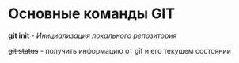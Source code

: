 # Основные команды GIT

**git init** - *Инициализация локального репозитория*

~~git status~~ - получить информацию от git и его текущем состоянии
